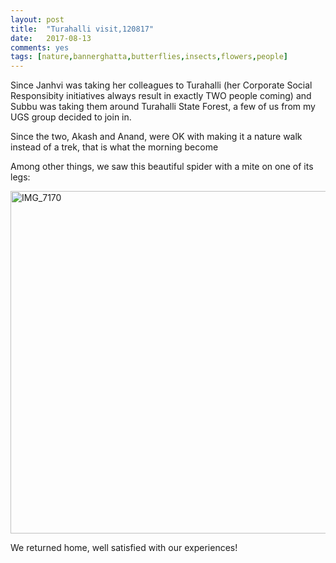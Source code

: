 ```yaml
---
layout: post
title:  "Turahalli visit,120817"
date:   2017-08-13
comments: yes
tags: [nature,bannerghatta,butterflies,insects,flowers,people]
---
```


Since Janhvi was taking her colleagues to Turahalli (her Corporate Social Responsibity initiatives always result in exactly TWO people coming) and Subbu was taking them around Turahalli State Forest, a few of us from my UGS group decided to join in.

Since the two, Akash and Anand, were OK with making it a nature walk instead of a trek, that is what the morning become

Among other things, we saw this beautiful spider with a mite on one of its legs:

<a data-flickr-embed="true"  href="https://www.flickr.com/photos/86494503@N00/36492013366/in/dateposted-friend/" title="IMG_7170"><img src="https://farm5.staticflickr.com/4379/36492013366_cf41847a04_c.jpg" width="800" height="548" alt="IMG_7170"></a>

We returned home, well satisfied with our experiences!
